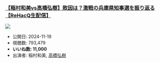 ### [【稲村和美vs高橋弘樹】敗因は？激戦の兵庫県知事選を振り返る【ReHacQ生配信】](https://www.youtube.com/watch?v=zotM7TzK6aQ)
[![](https://img.youtube.com/vi/zotM7TzK6aQ/sddefault.jpg)](https://www.youtube.com/watch?v=zotM7TzK6aQ)
-   公開日: 2024-11-19
-   視聴数: 793,479
-   **いいね数: 11,000**
-   出演者: 稲村和美, [高橋弘樹](/rehacq_fan/people/高橋弘樹 "wikilink")

